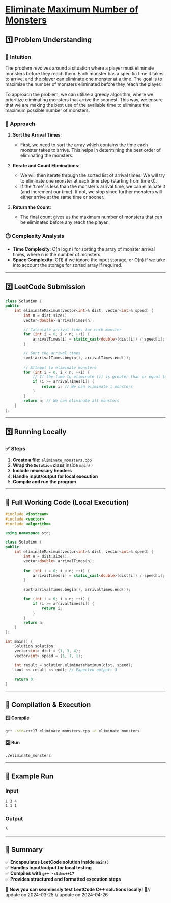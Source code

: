 # **[Eliminate Maximum Number of Monsters](https://leetcode.com/problems/eliminate-maximum-number-of-monsters/description/)**  

## **1️⃣ Problem Understanding**  
### **📌 Intuition**  
The problem revolves around a situation where a player must eliminate monsters before they reach them. Each monster has a specific time it takes to arrive, and the player can eliminate one monster at a time. The goal is to maximize the number of monsters eliminated before they reach the player. 

To approach the problem, we can utilize a greedy algorithm, where we prioritize eliminating monsters that arrive the soonest. This way, we ensure that we are making the best use of the available time to eliminate the maximum possible number of monsters.

### **🚀 Approach**  
1. **Sort the Arrival Times**: 
   - First, we need to sort the array which contains the time each monster takes to arrive. This helps in determining the best order of eliminating the monsters.

2. **Iterate and Count Eliminations**:
   - We will then iterate through the sorted list of arrival times. We will try to eliminate one monster at each time step (starting from time 0).
   - If the 'time' is less than the monster's arrival time, we can eliminate it (and increment our time). If not, we stop since further monsters will either arrive at the same time or sooner.

3. **Return the Count**:
   - The final count gives us the maximum number of monsters that can be eliminated before any reach the player.

### **⏱️ Complexity Analysis**  
- **Time Complexity**: O(n log n) for sorting the array of monster arrival times, where n is the number of monsters.  
- **Space Complexity**: O(1) if we ignore the input storage, or O(n) if we take into account the storage for sorted array if required.

---  

## **2️⃣ LeetCode Submission**  
```cpp
class Solution {
public:
    int eliminateMaximum(vector<int>& dist, vector<int>& speed) {
        int n = dist.size();
        vector<double> arrivalTimes(n);
        
        // Calculate arrival times for each monster
        for (int i = 0; i < n; ++i) {
            arrivalTimes[i] = static_cast<double>(dist[i]) / speed[i];
        }

        // Sort the arrival times
        sort(arrivalTimes.begin(), arrivalTimes.end());
        
        // Attempt to eliminate monsters
        for (int i = 0; i < n; ++i) {
            // If the time to eliminate (i) is greater than or equal to its arrival time
            if (i >= arrivalTimes[i]) {
                return i; // We can eliminate i monsters
            }
        }
        return n; // We can eliminate all monsters
    }
};  
```  

---  

## **3️⃣ Running Locally**  
### **✅ Steps**  
1. **Create a file**: `eliminate_monsters.cpp`  
2. **Wrap the `Solution` class** inside `main()`  
3. **Include necessary headers**  
4. **Handle input/output for local execution**  
5. **Compile and run the program**  

---  

## **📝 Full Working Code (Local Execution)**  
```cpp
#include <iostream>
#include <vector>
#include <algorithm>

using namespace std;

class Solution {
public:
    int eliminateMaximum(vector<int>& dist, vector<int>& speed) {
        int n = dist.size();
        vector<double> arrivalTimes(n);
        
        for (int i = 0; i < n; ++i) {
            arrivalTimes[i] = static_cast<double>(dist[i]) / speed[i];
        }

        sort(arrivalTimes.begin(), arrivalTimes.end());
        
        for (int i = 0; i < n; ++i) {
            if (i >= arrivalTimes[i]) {
                return i;
            }
        }
        return n;
    }
};

int main() {
    Solution solution;
    vector<int> dist = {1, 3, 4};
    vector<int> speed = {1, 1, 1};
    
    int result = solution.eliminateMaximum(dist, speed);
    cout << result << endl; // Expected output: 3

    return 0;
}
```  

---  

## **🔧 Compilation & Execution**  
#### **1️⃣ Compile**  
```bash
g++ -std=c++17 eliminate_monsters.cpp -o eliminate_monsters
```  

#### **2️⃣ Run**  
```bash
./eliminate_monsters
```  

---  

## **🎯 Example Run**  
### **Input**  
```
1 3 4
1 1 1
```  
### **Output**  
```
3
```  

---  

## **📌 Summary**  
✅ **Encapsulates LeetCode solution inside `main()`**  
✅ **Handles input/output for local testing**  
✅ **Compiles with `g++ -std=c++17`**  
✅ **Provides structured and formatted execution steps**  

🚀 **Now you can seamlessly test LeetCode C++ solutions locally!** 🚀// update on 2024-03-25
// update on 2024-04-26
